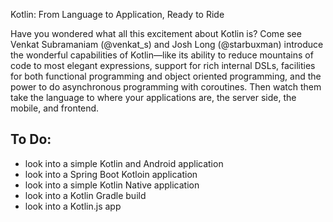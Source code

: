 Kotlin: From Language to Application, Ready to Ride 

Have you wondered what all this excitement about Kotlin is? Come see Venkat Subramaniam (@venkat_s) and Josh Long (@starbuxman) introduce the wonderful capabilities of Kotlin—like its ability to reduce mountains of code to most elegant expressions, support for rich internal DSLs, facilities for both functional programming and object oriented programming, and the power to do asynchronous programming with coroutines. Then watch them take the language to where your applications are, the server side, the mobile, and frontend.



## To Do: 

* look into a simple Kotlin and Android application 
* look into a Spring Boot Kotloin application 
* look into a simple Kotlin Native application 
* look into a Kotlin Gradle build 
* look into a Kotlin.js app